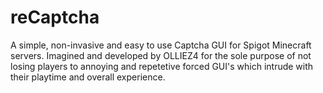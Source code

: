 # reCaptcha
A simple, non-invasive and easy to use Captcha GUI for Spigot Minecraft servers.
Imagined and developed by OLLIEZ4 for the sole purpose of not losing players to annoying and repetetive forced GUI's which intrude with
their playtime and overall experience.
